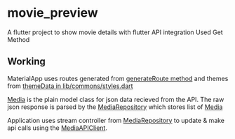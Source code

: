 # movie_preview

A flutter project to show movie details with flutter API integration
Used Get Method



## Working

MaterialApp uses routes generated from [generateRoute method](https://github.com/Sonal-1601/movie_preview/blob/15ce35b88c96eb45ea6835ed00305246b7b3b3c1/lib/commons/routes.dart#L23) and themes from [themeData in lib/commons/styles.dart](https://github.com/Sonal-1601/movie_preview/blob/15ce35b88c96eb45ea6835ed00305246b7b3b3c1/lib/commons/styles.dart#L3)

[Media](https://github.com/Sonal-1601/movie_preview/blob/15ce35b88c96eb45ea6835ed00305246b7b3b3c1/lib/models/plain/media.dart#L10) is the plain model class for json data recieved from the API. The raw json response is parsed by the [MediaRepository](https://github.com//movie_preview/blob/master/lib/models/repository/media.dart) which stores list of [Media](https://github.com/Sonal-1601/movie_preview/blob/15ce35b88c96eb45ea6835ed00305246b7b3b3c1/lib/models/plain/media.dart#L10)

Application uses stream controller from [MediaRepository](https://github.com/Sonal-1601/movie_preview/blob/master/lib/models/repository/media.dart) to update & make api calls using the [MediaAPIClient](https://github.com/Sonal-1601/movie_preview/blob/master/lib/api/client.dart).
